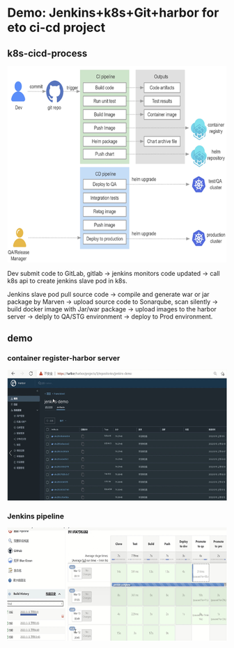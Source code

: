 # Demo: Jenkins+k8s+Git+harbor for eto ci-cd project

## k8s-cicd-process

<img src="pics/1/0.process.jpg" width="600" height="450"> 
 
Dev submit code to GitLab, gitlab &#8594; jenkins monitors code updated &#8594; call k8s api to create jenkins slave pod in k8s.

Jenkins slave pod pull source code &#8594; compile and generate war or jar package by Marven	&#8594; upload source code to Sonarqube, scan silently &#8594; build docker image with Jar/war package &#8594; upload images to the harbor server &#8594; delply to QA/STG environment &#8594; deploy to Prod environment.

## demo

### container register-harbor server
 
 <img src="pics/1/1.harbor.jpg" width="600" height="300"> 
 
### Jenkins pipeline
 
 <img src="pics/1/2.jenkins.pipeline.jpg" width="600" height="260">  
